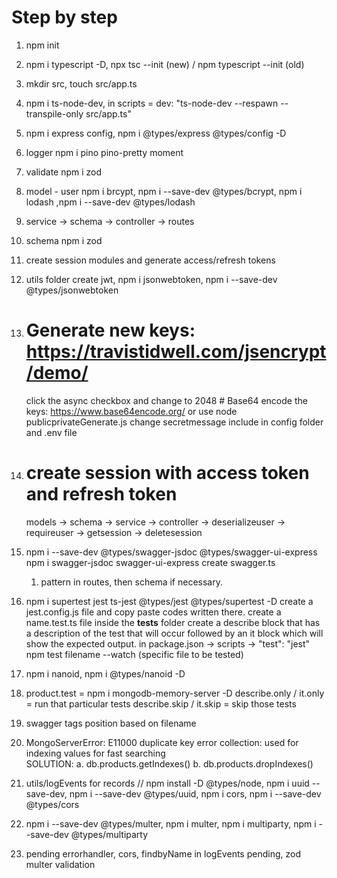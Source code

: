 # Step by step

1.  npm init
2.  npm i typescript -D, npx tsc --init (new) / npm typescript --init (old)
3.  mkdir src, touch src/app.ts
4.  npm i ts-node-dev, in scripts = dev: "ts-node-dev --respawn --transpile-only src/app.ts"
5.  npm i express config, npm i @types/express @types/config -D
6.  logger npm i pino pino-pretty moment
7.  validate npm i zod
8.  model - user npm i brcypt, npm i --save-dev @types/bcrypt, npm i lodash ,npm i --save-dev @types/lodash
9.  service -> schema -> controller -> routes
10. schema npm i zod
11. create session modules and generate access/refresh tokens
12. utils folder create jwt, npm i jsonwebtoken, npm i --save-dev @types/jsonwebtoken
13. # Generate new keys: https://travistidwell.com/jsencrypt/demo/
    click the async checkbox and change to 2048 # Base64 encode the keys: https://www.base64encode.org/
    or use node publicprivateGenerate.js change secretmessage
    include in config folder and .env file
14. # create session with access token and refresh token

    models -> schema -> service -> controller -> deserializeuser
    -> requireuser -> getsession -> deletesession

15. npm i --save-dev @types/swagger-jsdoc @types/swagger-ui-express
    npm i swagger-jsdoc swagger-ui-express
    create swagger.ts

    1. pattern in routes, then schema if necessary.

16. npm i supertest jest ts-jest @types/jest @types/supertest -D
    create a jest.config.js file and copy paste codes written there.
    create a name.test.ts file inside the **tests** folder
    create a describe block that has a description of the test that will occur followed by an it block which will show the expected output.
    in package.json -> scripts -> "test": "jest"
    npm test filename --watch (specific file to be tested)

17. npm i nanoid, npm i @types/nanoid -D

18. product.test = npm i mongodb-memory-server -D
    describe.only / it.only = run that particular tests
    describe.skip / it.skip = skip those tests

19. swagger tags position based on filename

20. MongoServerError: E11000 duplicate key error collection: used for indexing values for fast searching  
    SOLUTION:
    a. db.products.getIndexes()
    b. db.products.dropIndexes()

21. utils/logEvents for records // npm install -D @types/node, npm i uuid --save-dev, npm i --save-dev @types/uuid, npm i cors, npm i --save-dev @types/cors

22. npm i --save-dev @types/multer, npm i multer, npm i multiparty, npm i --save-dev @types/multiparty

23. pending errorhandler, cors, findbyName in logEvents pending, zod
    multer validation
